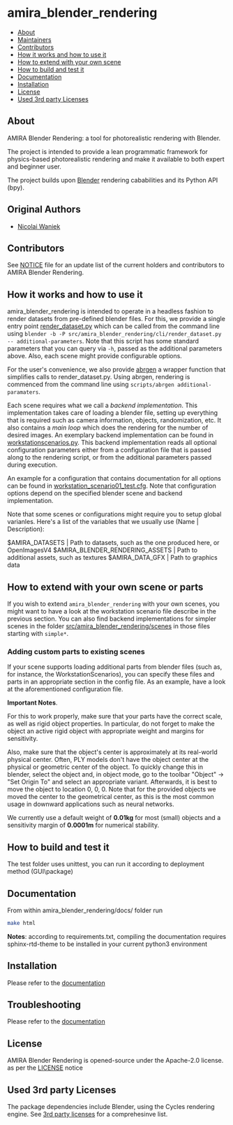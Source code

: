 # amira_blender_rendering

* [About](#about)
* [Maintainers](#authors)
* [Contributors](#contributors)
* [How it works and how to use it](#use)
* [How to extend with your own scene](#extending)
* [How to build and test it](#build)
* [Documentation](#docs)
* [Installation](#install)
* [License](#license)
* [Used 3rd party Licenses](#licenses)

## About<a name="about"></a>

AMIRA Blender Rendering: a tool for photorealistic rendering with Blender.

The project is intended to provide a lean programmatic framework for
physics-based photorealistic rendering and make it available to both expert
and beginner user.

The project builds upon [Blender](www.blender.org) rendering cababilities and its Python API (bpy).


## Original Authors<a name="authors"></a>

* [Nicolai Waniek](mailto:Nicolai.Waniek@de.bosch.com)

## Contributors<a name="contributors"></a>

See [NOTICE](./NOTICE) file for an update list of the current holders
and contributors to AMIRA Blender Rendering.

## How it works and how to use it<a name="use"></a>

amira_blender_rendering is intended to operate in a headless fashion to render
datasets from pre-defined blender files. For this, we provide a single entry
point [render_dataset.py](src/amira_blender_rendering/cli/render_dataset.py) 
which can be called from the command line 
using `blender -b -P src/amira_blender_rendering/cli/render_dataset.py -- additional-parameters`.
Note that this script has some standard parameters that you can query via
``-h``, passed as the additional parameters above. Also, each scene might
provide configurable options.

For the user's convenience, we also provide [abrgen](scripts/abrgen) a wrapper 
function that simplifies calls to render_dataset.py. Using abrgen, rendering is
commenced from the command line using `scripts/abrgen additional-paramaters`.

Each scene requires what we call a *backend implementation*. This implementation
takes care of loading a blender file, setting up everything that is required
such as camera information, objects, randomization, etc. It also contains a
*main loop* which does the rendering for the number of desired images. An
exemplary backend implementation can be found in
[workstationscenarios.py](src/amira_blender_rendering/scenes/workstationscenarios.py).
This backend implementation reads all optional configuration parameters either
from a configuration file that is passed along to the rendering script, or from
the additional parameters passed during execution.

An example for a configuration that contains documentation for all options can
be found in [workstation_scenario01_test.cfg](config/workstation_scenario01_test.cfg).
Note that configuration options depend on the specified blender scene and backend
implementation.

Note that some scenes or configurations might require you to setup global
varianles. Here's a list of the variables that we usually use (Name | Description):

$AMIRA_DATASETS | Path to datasets, such as the one produced here, or OpenImagesV4
$AMIRA_BLENDER_RENDERING_ASSETS | Path to additional assets, such as textures
$AMIRA_DATA_GFX | Path to graphics data


## How to extend with your own scene or parts<a name="extending"></a>

If you wish to extend `amira_blender_rendering` with your own scenes, you might
want to have a look at the workstation scenario file describe in the previous
section. You can also find backend implementations for simpler scenes in the
folder [src/amira_blender_rendering/scenes](src/amira_blender_rendering/scenes)
in those files starting with `simple*`.

### Adding custom parts to existing scenes

If your scene supports loading additional parts from blender files (such as,
for instance, the WorkstationScenarios), you can specify these files and parts
in an appropriate section in the config file. As an example, have a look at the
aforementioned configuration file.

**Important Notes**.

For this to work properly, make sure that your parts have
the correct scale, as well as rigid object properties. In particular, do not
forget to make the object an active rigid object with appropriate weight and
margins for sensitivity.

Also, make sure that the object's center is approximately at its real-world
physical center. Often, PLY models don't have the object center at the physical
or geometric center of the object. To quickly change this in blender, select the
object and, in object mode, go to the toolbar "Object" -> "Set Origin To" and
select an appropriate variant. Afterwards, it is best to move the object to
location 0, 0, 0. Note that for the provided objects we moved the center to the
geometrical center, as this is the most common usage in downward applications
such as neural networks.

We currently use a default weight of **0.01kg** for most (small) objects and a
sensitivity margin of **0.0001m** for numerical stability.


## How to build and test it<a name="build"></a>

The test folder uses unittest, you can run it according to deployment method (GUI\package)


## Documentation<a name="docs"></a>

From within amira_blender_rendering/docs/ folder run

```bash
make html
```

**Notes**: according to requirements.txt, compiling the documentation requires
sphinx-rtd-theme to be installed in your current python3 environment


## Installation<a name="install"></a>

Please refer to the [documentation](#docs)


## Troubleshooting<a name="troubleshooting"></a>

Please refer to the [documentation](#docs)


## License<a name="license"></a>

AMIRA Blender Rendering is opened-source under the Apache-2.0 license. 
as per the [LICENSE](./LICENSE) notice


## Used 3rd party Licenses<a name="licenses"></a>
 
The package dependencies include Blender, using the Cycles rendering engine.
See [3rd party licenses](./3rd-party-licenses.md) for a comprehesinve list.
